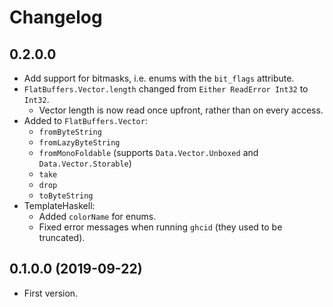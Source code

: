 # Changelog


## 0.2.0.0


* Add support for bitmasks, i.e. enums with the `bit_flags` attribute.
* `FlatBuffers.Vector.length` changed from `Either ReadError Int32` to `Int32`.
  * Vector length is now read once upfront, rather than on every access.
* Added to `FlatBuffers.Vector`:
  * `fromByteString`
  * `fromLazyByteString`
  * `fromMonoFoldable` (supports `Data.Vector.Unboxed` and `Data.Vector.Storable`)
  * `take`
  * `drop`
  * `toByteString`
* TemplateHaskell:
  * Added `colorName` for enums.
  * Fixed error messages when running `ghcid` (they used to be truncated).


## 0.1.0.0 (2019-09-22)

* First version.

